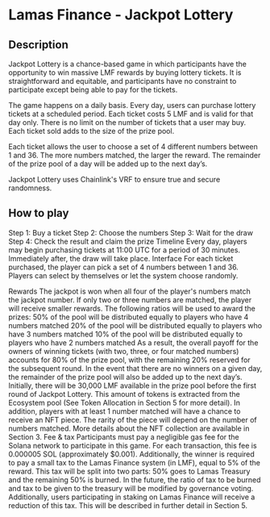 # Lamas Finance - Jackpot Lottery

## Description

Jackpot Lottery is a chance-based game in which participants have the opportunity to win massive LMF rewards by buying lottery tickets. It is straightforward and equitable, and participants have no constraint to participate except being able to pay for the tickets.

The game happens on a daily basis. Every day, users can purchase lottery tickets at a scheduled period. Each ticket costs 5 LMF and is valid for that day only. There is no limit on the number of tickets that a user may buy. Each ticket sold adds to the size of the prize pool.

Each ticket allows the user to choose a set of 4 different numbers between 1 and 36. The more numbers matched, the larger the reward. The remainder of the prize pool of a day will be added up to the next day’s.

Jackpot Lottery uses Chainlink's VRF to ensure true and secure randomness.

## How to play

Step 1: Buy a ticket
Step 2: Choose the numbers
Step 3: Wait for the draw
Step 4: Check the result and claim the prize
Timeline
Every day, players may begin purchasing tickets at 11:00 UTC for a period of 30 minutes. Immediately after, the draw will take place.
Interface
For each ticket purchased, the player can pick a set of 4 numbers between 1 and 36. Players can select by themselves or let the system choose randomly.

Rewards
The jackpot is won when all four of the player's numbers match the jackpot number. If only two or three numbers are matched, the player will receive smaller rewards. The following ratios will be used to award the prizes:
50% of the pool will be distributed equally to players who have 4 numbers matched
20% of the pool will be distributed equally to players who have 3 numbers matched
10% of the pool will be distributed equally to players who have 2 numbers matched
As a result, the overall payoff for the owners of winning tickets (with two, three, or four matched numbers) accounts for 80% of the prize pool, with the remaining 20% reserved for the subsequent round. In the event that there are no winners on a given day, the remainder of the prize pool will also be added up to the next day’s.
Initially, there will be 30,000 LMF available in the prize pool before the first round of Jackpot Lottery. This amount of tokens is extracted from the Ecosystem pool (See Token Allocation in Section 5 for more detail).
In addition, players with at least 1 number matched will have a chance to receive an NFT piece. The rarity of the piece will depend on the number of numbers matched. More details about the NFT collection are available in Section 3.
Fee & tax
Participants must pay a negligible gas fee for the Solana network to participate in this game. For each transaction, this fee is 0.000005 SOL (approximately $0.001). 
Additionally, the winner is required to pay a small tax to the Lamas Finance system (in LMF), equal to 5% of the reward. This tax will be split into two parts: 50% goes to Lamas Treasury and the remaining 50% is burned.
In the future, the ratio of tax to be burned and tax to be given to the treasury will be modified by governance voting. Additionally, users participating in staking on Lamas Finance will receive a reduction of this tax. This will be described in further detail in Section 5.
